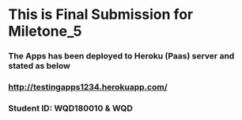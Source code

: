 # This is Final Submission for Miletone_5
### The Apps has been deployed to Heroku (Paas) server and stated as below 
### http://testingapps1234.herokuapp.com/
### Student ID: WQD180010 & WQD
